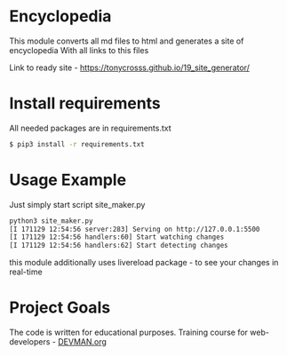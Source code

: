 # Encyclopedia

This module converts all md files to html and generates a site of encyclopedia
With all links to this files

Link to ready site - https://tonycrosss.github.io/19_site_generator/

# Install requirements

All needed packages are in requirements.txt

```bash
$ pip3 install -r requirements.txt
```

# Usage Example

Just simply start script site_maker.py

```bash
python3 site_maker.py
[I 171129 12:54:56 server:283] Serving on http://127.0.0.1:5500
[I 171129 12:54:56 handlers:60] Start watching changes
[I 171129 12:54:56 handlers:62] Start detecting changes
```
this module additionally uses livereload package - to see your changes in real-time

# Project Goals

The code is written for educational purposes. Training course for web-developers - [DEVMAN.org](https://devman.org)
